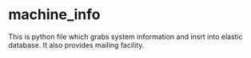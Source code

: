 # machine_info

This is python file which grabs system information and insrt into elastic database. It also provides mailing facility.
